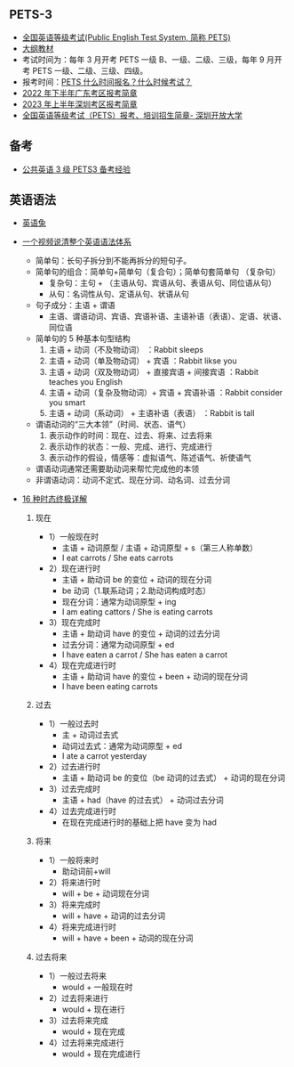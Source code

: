 ## PETS-3

- [全国英语等级考试(Public English Test System, 简称 PETS)](https://pets.neea.edu.cn/)
- [大纲教材](https://pets.neea.edu.cn/html1/folder/16093/1175-1.htm)
- 考试时间为：每年 3 月开考 PETS 一级 B、一级、二级、三级，每年 9 月开考 PETS 一级、二级、三级、四级。
- 报考时间：[PETS 什么时间报名？什么时候考试？](https://pets.neea.edu.cn/html1/report/17121/6347-1.htm)
- [2022 年下半年广东考区报考简章](https://eea.gd.gov.cn/shks/content/post_3959957.html)
- [2023 年上半年深圳考区报考简章](http://szeb.sz.gov.cn/szzkw/qt/tzgg/content/post_10418681.html)
- [全国英语等级考试（PETS）报考、培训招生简章- 深圳开放大学](https://www.szou.edu.cn/html/notice/2018-12-25/3585.html)

## 备考

- [公共英语 3 级 PETS3 备考经验](https://zhuanlan.zhihu.com/p/414809626)

## 英语语法

- [英语兔](https://www.youtube.com/@yingyutu/playlists)
- [一个视频说清整个英语语法体系](https://www.youtube.com/watch?v=is7vn5URVcc)

  - 简单句：长句子拆分到不能再拆分的短句子。
  - 简单句的组合：简单句+简单句（复合句）；简单句套简单句 （复杂句）
    - 复杂句：主句 + （主语从句、宾语从句、表语从句、同位语从句）
    - 从句：名词性从句、定语从句、状语从句
  - 句子成分：主语 + 谓语
    - 主语、谓语动词、宾语、宾语补语、主语补语（表语）、定语、状语、同位语
  - 简单句的 5 种基本句型结构
    1. 主语 + 动词（不及物动词） ：Rabbit sleeps
    2. 主语 + 动词（单及物动词） + 宾语 ：Rabbit likse you
    3. 主语 + 动词（双及物动词） + 直接宾语 + 间接宾语 ：Rabbit teaches you English
    4. 主语 + 动词（复杂及物动词）+ 宾语 + 宾语补语 ：Rabbit consider you smart
    5. 主语 + 动词（系动词） + 主语补语（表语） ：Rabbit is tall
  - 谓语动词的“三大本领”（时间、状态、语气）
    1. 表示动作的时间：现在、过去、将来、过去将来
    2. 表示动作的状态：一般、完成、进行、完成进行
    3. 表示动作的假设，情感等：虚拟语气、陈述语气、祈使语气
  - 谓语动词通常还需要助动词来帮忙完成他的本领
  - 非谓语动词：动词不定式、现在分词、动名词、过去分词

- [16 种时态终极详解](https://www.youtube.com/watch?v=P5FrIGgyNSc&list=PLiRHe7F8P0-0ykWSiVY9Ia431TB-HzQm0&index=2)

  1. 现在

     - 1）一般现在时
       - 主语 + 动词原型 / 主语 + 动词原型 + s（第三人称单数）
       - I eat carrots / She eats carrots
     - 2）现在进行时
       - 主语 + 助动词 be 的变位 + 动词的现在分词
       - be 动词（1.联系动词；2.助动词构成时态）
       - 现在分词：通常为动词原型 + ing
       - I am eating cattors / She is eating carrots
     - 3）现在完成时
       - 主语 + 助动词 have 的变位 + 动词的过去分词
       - 过去分词：通常为动词原型 + ed
       - I have eaten a carrot / She has eaten a carrot
     - 4）现在完成进行时
       - 主语 + 助动词 have 的变位 + been + 动词的现在分词
       - I have been eating carrots

  2. 过去

     - 1）一般过去时
       - 主 + 动词过去式
       - 动词过去式：通常为动词原型 + ed
       - I ate a carrot yesterday
     - 2）过去进行时
       - 主语 + 助动词 be 的变位（be 动词的过去式） + 动词的现在分词
     - 3）过去完成时
       - 主语 + had（have 的过去式） + 动词过去分词
     - 4）过去完成进行时
       - 在现在完成进行时的基础上把 have 变为 had

  3. 将来

     - 1）一般将来时
       - 助动词前+will
     - 2）将来进行时
       - will + be + 动词现在分词
     - 3）将来完成时
       - will + have + 动词的过去分词
     - 4）将来完成进行时
       - will + have + been + 动词的现在分词

  4. 过去将来
     - 1）一般过去将来
       - would + 一般现在时
     - 2）过去将来进行
       - would + 现在进行
     - 3）过去将来完成
       - would + 现在完成
     - 4）过去将来完成进行
       - would + 现在完成进行
